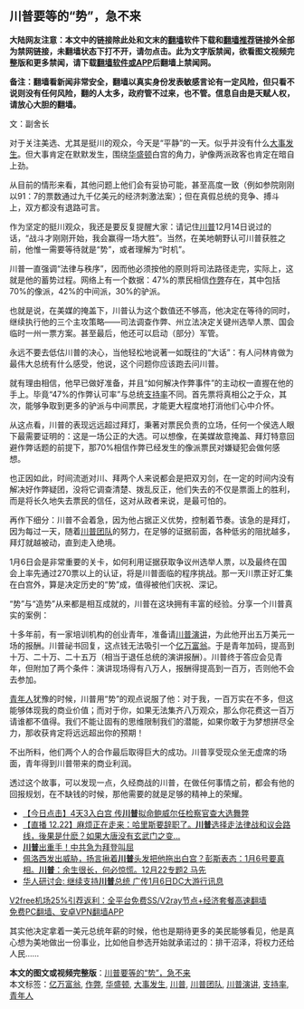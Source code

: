 <h2>川普要等的“势”，急不来</h2> <p class="notice"><b>大陆网友注意：本文中的链接除此处和文末的<a href="https://github.com/bannedbook/fanqiang" >翻墙</a>软件下载和<a href="https://github.com/killgcd/justmysocks/blob/master/README.md">翻墙推荐</a>链接外全部为禁网链接，未翻墙状态下打不开，请勿点击。此为文字版禁闻，欲看图文视频完整版和更多禁闻，请下载<a href="https://github.com/bannedbook/fanqiang">翻墙软件或APP</a>后翻墙上禁闻网。</p><p>备注：翻墙看新闻非常安全，翻墙以真实身份发表敏感言论有一定风险，但只看不说则没有任何风险，翻的人太多，政府管不过来，也不管。信息自由是天赋人权，请放心大胆的翻墙。</b></p>  <div class="entry"> <p></p> <p>文：副舍长</p> <p>对于关注美选、尤其是挺川的观众，今天是“平静”的一天。似乎并没有什么<a href="https://www.bannedbook.org/bnews/tag/%E5%A4%A7%E4%BA%8B%E5%8F%91%E7%94%9F/" class="st_tag internal_tag" rel="tag" title="标签 大事发生 下的日志">大事发生</a>。但大事肯定在默默发生，围绕<a href="https://www.bannedbook.org/bnews/tag/%e5%8d%8e%e7%9b%9b%e9%a1%bf/" class="st_tag internal_tag" rel="tag" title="标签 华盛顿 下的日志">华盛顿</a>白宫的角力，驴像两派政客也肯定在暗自上劲。</p> <p>从目前的情形来看，其他问题上他们会有妥协可能，甚至高度一致（例如参院刚刚以91：7的票数通过九千亿美元的经济刺激法案）；但在真假总统的竞争、搏斗上，双方都没有退路可言。</p>  <p>作为坚定的挺川观众，我还是要反复提醒大家：请记住<a href="https://www.bannedbook.org/bnews/tag/%e5%b7%9d%e6%99%ae/" class="st_tag internal_tag" rel="tag" title="标签 川普 下的日志">川普</a>12月14日说过的话，“战斗才刚刚开始，我会赢得一场大胜”。当然，在美地朝野认可川普获胜之前，他惟一需要等待就是“势”，或者理解为“时机”。</p> <p>川普一直强调“法律与秩序”，因而他必须按他的原则将司法路径走完，实际上，这就是他的蓄势过程。网络上有一个数据：47%的票民相信<a href="https://www.bannedbook.org/bnews/tag/%e4%bd%9c%e5%bc%8a/" class="st_tag internal_tag" rel="tag" title="标签 作弊 下的日志">作弊</a>存在，其中包括70%的像派，42%的中间派，30%的驴派。</p> <p>也就是说，在美媒的掩盖下，川普认为这个数值还不够高，他决定在等待的同时，继续执行他的三个主攻策略——司法调查作弊、州立法决定关键州选举人票、国会临时一州一票方案。甚至最后，他还可以启动（部分）军管。</p> <p>永远不要去低估川普的决心，当他轻松地说著一如既往的“大话”：有人问林肯做为最伟大总统有什么感受，他说，这个问题你应该跑去问川普。</p>  <p>就有理由相信，他早已做好准备，并且“如何解决作弊事件”的主动权一直握在他的手上。毕竟“47%的作弊认可率”与总统<a href="https://www.bannedbook.org/bnews/tag/%E6%94%AF%E6%8C%81%E7%8E%87/" class="st_tag internal_tag" rel="tag" title="标签 支持率 下的日志">支持率</a>不同。首先票将真相公之于众，其次，能够争取到更多的驴派与中间票民，才能更大程度地打消他们心中介怀。</p> <p>从这点看，川普的表现远远超过拜灯，秉著对票民负责的立场，任何一个侯选人眼下最需要证明的：这是一场公正的大选。可以想像，在美媒故意掩盖、拜灯特意回避作弊话题的前提下，那70%相信作弊已经发生的像派票民对嫌疑犯会做何感想。</p> <p>也正因如此，时间流逝对川、拜两个人来说都会是把双刃剑，在一定的时间内没有解决好作弊疑团，没将它调查清楚、拨乱反正，他们失去的不仅是票面上的胜利，而是将长久地失去票民的信任，这对从政者来说，是最可怕的。</p> <p>再作下细分：川普不会着急，因为他占据正义优势，控制着节奏。该急的是拜灯，因为每过一天，随着<a href="https://www.bannedbook.org/bnews/tag/%e5%b7%9d%e6%99%ae%e5%9b%a2%e9%98%9f/" class="st_tag internal_tag" rel="tag" title="标签 川普团队 下的日志">川普团队</a>的努力，在足够的证据前面，各种低劣的阻扰越多，拜灯就越被动，直到走入绝境。</p>  <p>1月6日会是非常重要的关卡，如何利用证据获取争议州选举人票，以及最终在国会上率先通过270票以上的认证，将是川普面临的程序挑战。那一天川票正好汇集在白宫外，算是决定历史的“势”成，值得被他们庆祝、深记。</p> <p>“势”与“造势”从来都是相互成就的，川普在这块拥有丰富的经验。分享一个川普真实的案例：</p> <p>十多年前，有一家培训机构的创业青年，准备请<a href="https://www.bannedbook.org/bnews/tag/%e5%b7%9d%e6%99%ae%e6%bc%94%e8%ae%b2/" class="st_tag internal_tag" rel="tag" title="标签 川普演讲 下的日志">川普演讲</a>，为此他开出五万美元一场的报酬。川普祕书回复，这点钱无法吸引一个<a href="https://www.bannedbook.org/bnews/tag/%e4%ba%bf%e4%b8%87%e5%af%8c%e7%bf%81/" class="st_tag internal_tag" rel="tag" title="标签 亿万富翁 下的日志">亿万富翁</a>。于是青年加码，提高到十万、二十万、二十五万（相当于退任总统的演讲报酬）。川普终于答应会见青年，但附加了两个条件：演讲现场得有八万人，报酬得提高到一百万，否则他不会去参加。</p> <p><a href="https://www.bannedbook.org/bnews/tag/%E9%9D%92%E5%B9%B4%E4%BA%BA/" class="st_tag internal_tag" rel="tag" title="标签 青年人 下的日志">青年人</a>犹豫的时候，川普用“势”的观点说服了他：对于我，一百万实在不多，但这能够体现我的商业价值；而对于你，如果无法集齐八万观众，那么你花费这一百万请谁都不值得。我们不能让固有的思维限制我们的潜能，如果你敢于为梦想拼尽全力，那收获肯定将远远超出你的预期！</p>  <p>不出所料，他们两个人的合作最后取得巨大的成功。川普享受现众坐无虚席的场面，青年得到川普带来的商业利润。</p> <p>透过这个故事，可以发现一点，久经商战的川普，在做任何事情之前，都会有他的回报规划，在不缺钱的时候，那他需要的就是足够的精神上的荣耀。</p> <ul class='op-related-articles' title='相关阅读'> <li><a href='https://www.bannedbook.org/bnews/bannedvideo/20201223/1453198.html' target='_blank'>【今日点击】4天3入白宫 传<b>川普</b>拟命鲍威尔任检察官查大选舞弊</a></li> <li><a href='https://www.bannedbook.org/bnews/bannedvideo/20201223/1453196.html' target='_blank'>【直播 12.22】麻烦正在走来：哈里斯要辞职了。<b>川普</b>选择走法律战和议会路线，後果是什麽？如果大唐没有玄武门之变…</a></li> <li><a href='https://www.bannedbook.org/bnews/topimagenews/20201223/1453180.html' target='_blank'><b>川普</b>出重手！中共急为拜登叫屈</a></li> <li><a href='https://www.bannedbook.org/bnews/bannedvideo/20201223/1453177.html' target='_blank'>佩洛西发出威胁，扬言揪着<b>川普</b>头发把他拖出白宫？彭斯表态：1月6号要真相。<b>川普</b>：余生很长，何必惊慌。12月22专题2 马先</a></li> <li><a href='https://www.bannedbook.org/bnews/comments/20201223/1453173.html' target='_blank'>华人研讨会: 继续支持<b>川普</b>总统 广传1月6日DC大游行讯息</a></li> </ul> <p class="texttj"> <a href="https://www.bannedbook.org/forum23/topic22702.html" target="_blank">V2free机场25%引荐返利：全平台免费SS/V2ray节点+经济套餐高速翻墙</a><br/> <a href="https://github.com/bannedbook/fanqiang/wiki/%E7%A6%81%E9%97%BB%E7%BD%91%E5%AE%89%E5%8D%93%E7%BF%BB%E5%A2%99%E6%96%B0%E9%97%BBAPP" target="_blank">免费PC翻墙、安卓VPN翻墙APP</a></p><p>其实他决定拿着一美元总统年薪的时候，他也是期待更多的美民能够看见，他是真心想为美地做出一份事业，比如他自参选开始就承诺过的：排干沼泽，将权力还给人民……</p><a name='sharetosocial'></a>       <div><b>本文的图文或视频完整版</b>：<a href='https://www.bannedbook.org/bnews/comments/20201223/1453209.html'>川普要等的“势”，急不来</a></div>  </div><!--END ENTRY--> <div class="postfooter"> <div>本文标签：<a href="https://www.bannedbook.org/bnews/tag/%e4%ba%bf%e4%b8%87%e5%af%8c%e7%bf%81/" rel="tag">亿万富翁</a>, <a href="https://www.bannedbook.org/bnews/tag/%e4%bd%9c%e5%bc%8a/" rel="tag">作弊</a>, <a href="https://www.bannedbook.org/bnews/tag/%e5%8d%8e%e7%9b%9b%e9%a1%bf/" rel="tag">华盛顿</a>, <a href="https://www.bannedbook.org/bnews/tag/%E5%A4%A7%E4%BA%8B%E5%8F%91%E7%94%9F/" rel="tag">大事发生</a>, <a href="https://www.bannedbook.org/bnews/tag/%e5%b7%9d%e6%99%ae/" rel="tag">川普</a>, <a href="https://www.bannedbook.org/bnews/tag/%e5%b7%9d%e6%99%ae%e5%9b%a2%e9%98%9f/" rel="tag">川普团队</a>, <a href="https://www.bannedbook.org/bnews/tag/%e5%b7%9d%e6%99%ae%e6%bc%94%e8%ae%b2/" rel="tag">川普演讲</a>, <a href="https://www.bannedbook.org/bnews/tag/%E6%94%AF%E6%8C%81%E7%8E%87/" rel="tag">支持率</a>, <a href="https://www.bannedbook.org/bnews/tag/%E9%9D%92%E5%B9%B4%E4%BA%BA/" rel="tag">青年人</a></div>  </div><!--END POSTFOOTER--> 